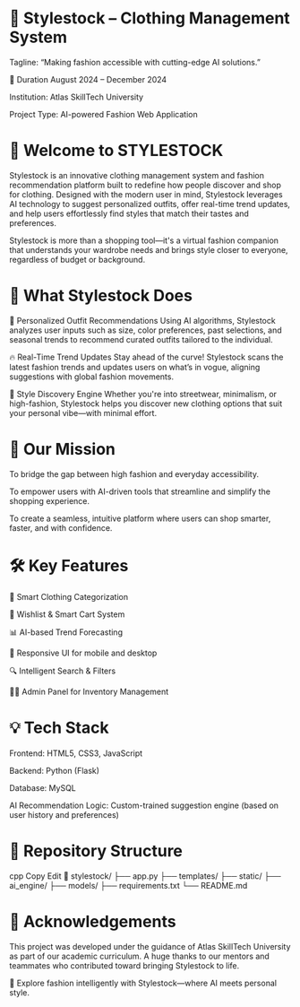 # 👗 Stylestock – Clothing Management System
Tagline: “Making fashion accessible with cutting-edge AI solutions.”

📅 Duration
August 2024 – December 2024

Institution: Atlas SkillTech University

Project Type: AI-powered Fashion Web Application

# 👋 Welcome to STYLESTOCK
Stylestock is an innovative clothing management system and fashion recommendation platform built to redefine how people discover and shop for clothing. Designed with the modern user in mind, Stylestock leverages AI technology to suggest personalized outfits, offer real-time trend updates, and help users effortlessly find styles that match their tastes and preferences.

Stylestock is more than a shopping tool—it's a virtual fashion companion that understands your wardrobe needs and brings style closer to everyone, regardless of budget or background.

# 🎯 What Stylestock Does
👗 Personalized Outfit Recommendations
Using AI algorithms, Stylestock analyzes user inputs such as size, color preferences, past selections, and seasonal trends to recommend curated outfits tailored to the individual.

🔥 Real-Time Trend Updates
Stay ahead of the curve! Stylestock scans the latest fashion trends and updates users on what’s in vogue, aligning suggestions with global fashion movements.

🧠 Style Discovery Engine
Whether you're into streetwear, minimalism, or high-fashion, Stylestock helps you discover new clothing options that suit your personal vibe—with minimal effort.

# 🚀 Our Mission
To bridge the gap between high fashion and everyday accessibility.

To empower users with AI-driven tools that streamline and simplify the shopping experience.

To create a seamless, intuitive platform where users can shop smarter, faster, and with confidence.

# 🛠️ Key Features
🧥 Smart Clothing Categorization

🛒 Wishlist & Smart Cart System

📊 AI-based Trend Forecasting

📱 Responsive UI for mobile and desktop

🔍 Intelligent Search & Filters

🧑‍💼 Admin Panel for Inventory Management

# 💡 Tech Stack
Frontend: HTML5, CSS3, JavaScript

Backend: Python (Flask)

Database: MySQL

AI Recommendation Logic: Custom-trained suggestion engine (based on user history and preferences)

# 📁 Repository Structure
cpp
Copy
Edit
📁 stylestock/
├── app.py
├── templates/
├── static/
├── ai_engine/
├── models/
├── requirements.txt
└── README.md

# 🤝 Acknowledgements
This project was developed under the guidance of Atlas SkillTech University as part of our academic curriculum. A huge thanks to our mentors and teammates who contributed toward bringing Stylestock to life.

👠 Explore fashion intelligently with Stylestock—where AI meets personal style.
